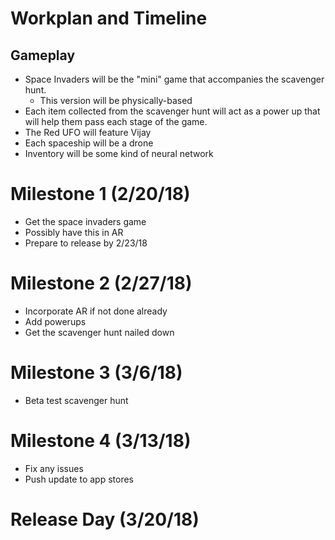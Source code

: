 # Workplan and Timeline

## Gameplay
- Space Invaders will be the "mini" game that accompanies the scavenger hunt.
    - This version will be physically-based
- Each item collected from the scavenger hunt will act as a power up that will help them pass each stage of the game. 
- The Red UFO will feature Vijay
- Each spaceship will be a drone
- Inventory will be some kind of neural network

# Milestone 1 (2/20/18)
- Get the space invaders game
- Possibly have this in AR
- Prepare to release by 2/23/18

# Milestone 2 (2/27/18)
- Incorporate AR if not done already
- Add powerups
- Get the scavenger hunt nailed down

# Milestone 3 (3/6/18)
- Beta test scavenger hunt

# Milestone 4 (3/13/18)
- Fix any issues
- Push update to app stores

# Release Day (3/20/18)

